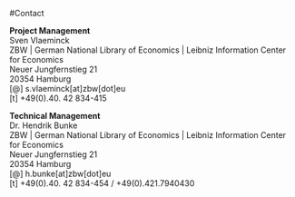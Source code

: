#Contact

**Project Management**  
Sven Vlaeminck  
ZBW | German National Library of Economics | Leibniz Information Center for Economics  
Neuer Jungfernstieg 21  
20354 Hamburg  
[@] s.vlaeminck[at]zbw[dot]eu   
[t] +49(0).40. 42 834-415  


**Technical Management**  
Dr. Hendrik Bunke  
ZBW | German National Library of Economics | Leibniz Information Center for Economics  
Neuer Jungfernstieg 21  
20354 Hamburg  
[@] h.bunke[at]zbw[dot]eu   
[t] +49(0).40. 42 834-454 / +49(0).421.7940430  
